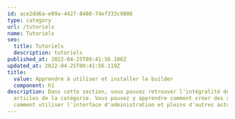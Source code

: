 ```yaml
---
id: ace2dd6a-e09a-4427-8480-74ef333c9806
type: category
url: /tutoriels
name: Tutoriels
seo:
  title: Tutoriels
  description: tutoriels
published_at: 2022-04-25T09:41:56.106Z
updated_at: 2022-04-25T09:41:56.119Z
title:
  value: Apprendre à utiliser et installer le builder
  component: h1
description: Dans cette section, vous pouvez retrouver l'intégralité des
  articles de la catégorie. Vous pouvez y apprendre comment créer des sites,
  comment utiliser l'interface d'administration et pleins d'autres astuces.
---
```

